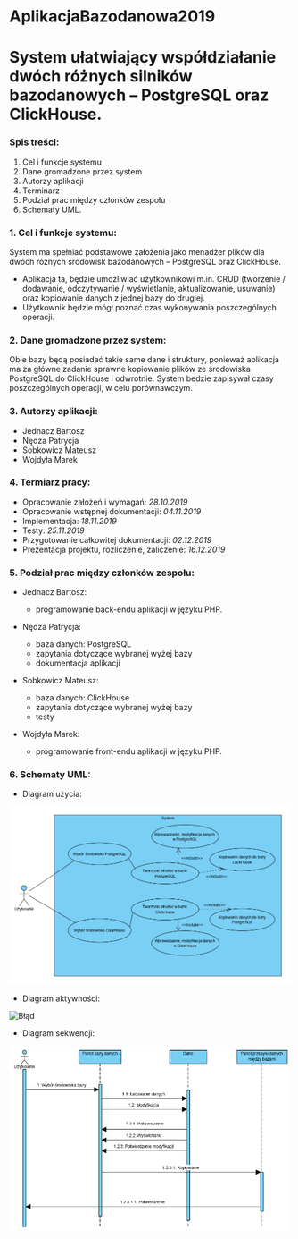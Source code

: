 # AplikacjaBazodanowa2019


# System ułatwiający współdziałanie dwóch różnych silników bazodanowych – PostgreSQL oraz ClickHouse.


### Spis treści:
  1.	Cel i funkcje systemu
  2.	Dane gromadzone przez system
  3.	Autorzy aplikacji
  4.	Terminarz
  5.	Podział prac między członków zespołu
  6.	Schematy UML.
  

### 1. Cel i funkcje systemu:
System ma spełniać podstawowe założenia jako menadżer plików dla  dwóch różnych środowisk bazodanowych – PostgreSQL oraz ClickHouse. 
- Aplikacja ta, będzie umożliwiać użytkownikowi m.in. CRUD (tworzenie / dodawanie, odczytywanie / wyświetlanie, aktualizowanie, usuwanie) oraz kopiowanie danych z jednej bazy do drugiej. 
- Użytkownik będzie mógł poznać czas wykonywania poszczególnych operacji.




### 2.	Dane gromadzone przez system:
Obie bazy będą posiadać takie same dane i struktury, ponieważ aplikacja ma za główne zadanie sprawne kopiowanie plików ze środowiska PostgreSQL do ClickHouse i odwrotnie. 
System bedzie zapisywał czasy poszczególnych operacji, w celu porównawczym.




### 3.	Autorzy aplikacji:
  - Jednacz Bartosz
  -	Nędza Patrycja
  -	Sobkowicz Mateusz
  -	Wojdyła Marek
  
  
  
  
### 4.	Termiarz pracy:
  -	Opracowanie założeń i wymagań: *28.10.2019*
  -	Opracowanie wstępnej dokumentacji: *04.11.2019*
  -	Implementacja: *18.11.2019*
  -	Testy: *25.11.2019*
  -	Przygotowanie całkowitej dokumentacji: *02.12.2019*
  -	Prezentacja projektu, rozliczenie, zaliczenie: *16.12.2019*
  
  
  
  
### 5. Podział prac między członków zespołu:
  -	Jednacz Bartosz:
    - programowanie back-endu aplikacji w języku PHP.

  -	Nędza Patrycja:
    - baza danych: PostgreSQL
    - zapytania dotyczące wybranej wyżej bazy
    - dokumentacja aplikacji

  -	Sobkowicz Mateusz:
    - baza danych: ClickHouse
    - zapytania dotyczące wybranej wyżej bazy
    - testy

  -	Wojdyła Marek:
    - programowanie front-endu aplikacji w języku PHP.




### 6. Schematy UML:
  -	Diagram użycia: 
  
  ![Błąd](Diagram_użycia.PNG "Opcjonalny tytul")
  
  
  
  
  -	Diagram aktywności:
  
  ![Błąd](Diagram_aktywności.PNG "Opcjonalny tytul")
  
  
  
  
  -	Diagram sekwencji:
  
  ![Błąd](Diagram_sekwencji.PNG "Opcjonalny tytul")
  
  
  
